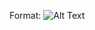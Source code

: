 
Format: ![Alt Text](https://www.nicepng.com/png/detail/214-2148603_you-eat-ready-to-eat-food-icon.png)
